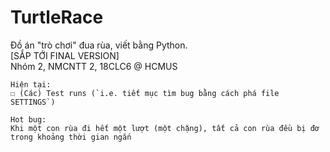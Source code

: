 # TurtleRace

Đồ án "trò chơi" đua rùa, viết bằng Python.\
\[SẮP TỚI FINAL VERSION\]\
Nhóm 2, NMCNTT 2, 18CLC6 @ HCMUS

	Hiện tại:
	☐ (Các) Test runs (`i.e. tiết mục tìm bug bằng cách phá file SETTINGS`)
	
	Hot bug:
    Khi một con rùa đi hết một lượt (một chặng), tất cả con rùa đều bị đơ trong khoảng thời gian ngắn